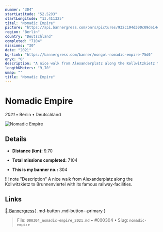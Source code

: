 ```yaml
---
nummer: "304"
startLatitude: "52.5203"
startLongitude: "13.411325"
titel: "Nomadic Empire"
picture: "https://api.bannergress.com/bnrs/pictures/932c194d300c09de14c4da890d091230"
region: "Berlin"
country: "Deutschland"
completed: "7104"
missions: "30"
date: "2021"
bg-link: "https://bannergress.com/banner/mongol-nomadic-empire-75d0"
onyx: "0"
description: "A nice walk from Alexanderplatz along the Kollwitzkietz to Brunnenviertel with its famous railway-facilities."
lengthKMeters: "9,70"
umap: ""
title: "Nomadic Empire"
---
```

# Nomadic Empire

*2021* • Berlin • Deutschland

![Nomadic Empire](https://api.bannergress.com/bnrs/pictures/932c194d300c09de14c4da890d091230)

## Details
- **Distance (km):** 9.70

- **Total missions completed:** 7104
- **This is my banner no.:** 304


!!! note "Description"
    A nice walk from Alexanderplatz along the Kollwitzkietz to Brunnenviertel with its famous railway-facilities.



## Links
[🔗 Bannergress](https://bannergress.com/banner/mongol-nomadic-empire-75d0){ .md-button .md-button--primary }



> File: `000304_nomadic-empire_2021.md` • #000304 • Slug: `nomadic-empire`
